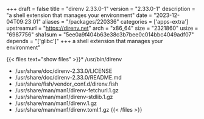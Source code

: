 +++
draft = false
title = "direnv 2.33.0-1"
version = "2.33.0-1"
description = "a shell extension that manages your environment"
date = "2023-12-04T09:23:01"
aliases = "/packages/220336"
categories = ['apps-extra']
upstreamurl = "https://direnv.net"
arch = "x86_64"
size = "2321860"
usize = "6987756"
sha1sum = "5ee0a9f404b63e38c3b7bee0c014bbc4049adf07"
depends = "['glibc']"
+++
a shell extension that manages your environment"

{{< files text="show files" >}}* /usr/bin/direnv
* /usr/share/doc/direnv-2.33.0/LICENSE
* /usr/share/doc/direnv-2.33.0/README.md
* /usr/share/fish/vendor_conf.d/direnv.fish
* /usr/share/man/man1/direnv-fetchurl.1.gz
* /usr/share/man/man1/direnv-stdlib.1.gz
* /usr/share/man/man1/direnv.1.gz
* /usr/share/man/man1/direnv.toml.1.gz
{{< /files >}}